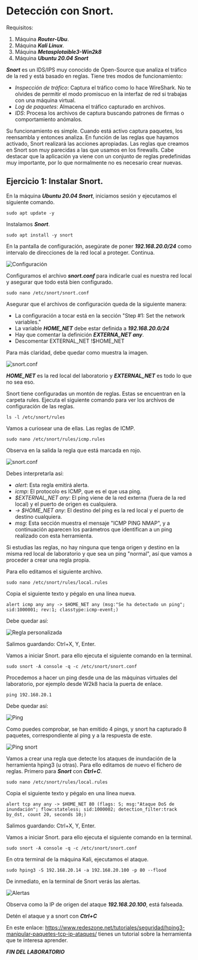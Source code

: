 # Detección con Snort.
      

Requisitos:
1. Máquina ***Router-Ubu***.
2. Máquina ***Kali Linux***.
3. Máquina ***Metasplotaible3-Win2k8***
4. Máquina ***Ubuntu 20.04 Snort***


***Snort*** es un IDS/IPS muy conocido de Open-Source que analiza el tráfico de la red y está basado en reglas. Tiene tres modos de funcionamiento:

* *Inspección de tráfico*: Captura el tráfico como lo hace WireShark. No te olvides de permitir el modo promiscuo en la interfaz de red si trabajas con una máquina virtual.
* *Log de paquetes*: Almacena el tráfico capturado en archivos.
* *IDS*: Procesa los archivos de captura buscando patrones de firmas o comportamiento anómalos.

Su funcionamiento es simple. Cuando está activo captura paquetes, los reensambla y entonces analiza. En función de las reglas que hayamos activado, Snort realizará las acciones apropiadas. Las reglas que creamos en Snort son muy parecidas a las que usamos en los firewalls. Cabe destacar que la aplicación ya viene con un conjunto de reglas predefinidas muy importante, por lo que normalmente no es necesario crear nuevas.


## Ejercicio 1: Instalar Snort.

En la máquina ***Ubuntu 20.04 Snort***, iniciamos sesión y ejecutamos el siguiente comando.
```
sudo apt update -y
```

Instalamos ***Snort***.
```
sudo apt install -y snort
```

En la pantalla de configuración, asegúrate de poner ***192.168.20.0/24*** como intervalo de direcciones de la red local a proteger. Continua.
  
![Configuración](../img/lab-06-j/202306111129.png)

Configuramos el archivo ***snort.conf*** para indicarle cual es nuestra red local y asegurar que todo está bien configurado.
```
sudo nano /etc/snort/snort.conf
```

Asegurar que el archivos de configuración queda de la siguiente manera:

* La configuración a tocar está en la sección "Step #1: Set the network variables."
* La variable ***HOME_NET*** debe estar definida a ***192.168.20.0/24***
* Hay que comentar la definición ***EXTERNA_NET any***.
* Descomentar EXTERNAL_NET !$HOME_NET

Para más claridad, debe quedar como muestra la imagen.

![snort.conf](../img/lab-06-j/202306111936.png)

***HOME_NET*** es la red local del laboratorio y ***EXTERNAL_NET*** es todo lo que no sea eso.

Snort tiene configuradas un montón de reglas. Estas se encuentran en la carpeta rules. Ejecuta el siguiente comando para ver los archivos de configuración de las reglas.

```
ls -l /etc/snort/rules
```

Vamos a curiosear una de ellas. Las reglas de ICMP.

```
sudo nano /etc/snort/rules/icmp.rules
```

Observa en la salida la regla que está marcada en rojo.

![snort.conf](../img/lab-06-J/202306111944.png)

Debes interpretarla así:

* *alert*: Esta regla emitirá alerta.
* *icmp*: El protocolo es ICMP, que es el que usa ping.
* *$EXTERNAL_NET any*: El ping viene de la red externa (fuera de la red local) y el puerto de origen es cualquiera.
* *-> $HOME_NET any*: El destino del ping es la red local y el puerto de destino cualquiera.
* *msg*: Esta sección muestra el mensaje "ICMP PING NMAP", y a continuación aparecen los parámetros que identifican a un ping realizado con esta herramienta.

Si estudias las reglas, no hay ninguna que tenga origen y destino en la misma red local de laboratorio y que sea un ping "normal", así que vamos a proceder a crear una regla propia.

Para ello editamos el siguiente archivo.

```
sudo nano /etc/snort/rules/local.rules
```

Copia el siguiente texto y pégalo en una línea nueva.

```
alert icmp any any -> $HOME_NET any (msg:"Se ha detectado un ping"; sid:1000001; rev:1; classtype:icmp-event;)
```

Debe quedar así:

![Regla personalizada](../img/lab-06-J/202306111951.png)

Salimos guardando: Ctrl+X, Y, Enter.


Vamos a iniciar Snort. para ello ejecuta el siguiente comando en la terminal.
```
sudo snort -A console -q -c /etc/snort/snort.conf
```

Procedemos a hacer un ping desde una de las máquinas virtuales del laboratorio, por ejemplo desde W2k8 hacia la puerta de enlace.
```
ping 192.168.20.1
```

Debe quedar así:

![Ping](../img/lab-06-J/202306111957.png)

Como puedes comprobar, se han emitido 4 pings, y snort ha capturado 8 paquetes, correspondiente al ping y a la respuesta de este.

![Ping snort](../img/lab-06-J/202306111958.png)

Vamos a crear una regla que detecte los ataques de inundación de la herramienta hping3 (u otras). Para ello editamos de nuevo el fichero de reglas. Primero para ***Snort*** con ***Ctrl+C***.

```
sudo nano /etc/snort/rules/local.rules
```

Copia el siguiente texto y pégalo en una línea nueva.

```
alert tcp any any -> $HOME_NET 80 (flags: S; msg:"Ataque DoS de inundación"; flow:stateless; sid:1000002; detection_filter:track by_dst, count 20, seconds 10;)
```

Salimos guardando: Ctrl+X, Y, Enter.


Vamos a iniciar Snort. para ello ejecuta el siguiente comando en la terminal.
```
sudo snort -A console -q -c /etc/snort/snort.conf
```

En otra terminal de la máquina Kali, ejecutamos el ataque.
```
sudo hping3 -S 192.168.20.14 -a 192.168.20.100 -p 80 --flood
```

De inmediato, en la terminal de Snort verás las alertas.

![Alertas](../img/lab-06-J/202306112026.png)

Observa como la IP de origen del ataque ***192.168.20.100***, está falseada.

Detén el ataque y a snort con ***Ctrl+C***


En este enlace: https://www.redeszone.net/tutoriales/seguridad/hping3-manipular-paquetes-tcp-ip-ataques/ tienes un tutorial sobre la herramienta que te interesa aprender.

***FIN DEL LABORATORIO***
